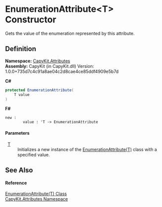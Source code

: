 # EnumerationAttribute&lt;T&gt; Constructor


Gets the value of the enumeration represented by this attribute.



## Definition
**Namespace:** <a href="N_CapyKit_Attributes">CapyKit.Attributes</a>  
**Assembly:** CapyKit (in CapyKit.dll) Version: 1.0.0+735d7c4c91a8ae04c2d8cae4ce85ddf4909e5b7d

**C#**
``` C#
protected EnumerationAttribute(
	T value
)
```
**F#**
``` F#
new : 
        value : 'T -> EnumerationAttribute
```



#### Parameters
<dl><dt>  <a href="T_CapyKit_Attributes_EnumerationAttribute_1">T</a></dt><dd>Initializes a new instance of the <a href="T_CapyKit_Attributes_EnumerationAttribute_1">EnumerationAttribute(T)</a> class with a specified value.</dd></dl>

## See Also


#### Reference
<a href="T_CapyKit_Attributes_EnumerationAttribute_1">EnumerationAttribute(T) Class</a>  
<a href="N_CapyKit_Attributes">CapyKit.Attributes Namespace</a>  

